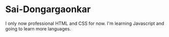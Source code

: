 # Sai-Dongargaonkar
I only now professional HTML and CSS for now. I'm learning Javascript and going to learn more languages.
